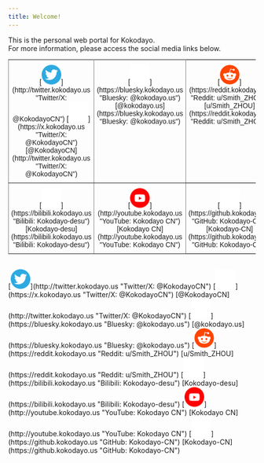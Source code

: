 ```yaml
---
title: Welcome!
---
```

This is the personal web portal for Kokodayo.  
For more information, please access the social media links below.  
<style type="text/css">
.tg  {border-collapse:collapse;border-spacing:0;}
.tg td{border-color:black;border-style:solid;border-width:1px;font-family:Arial, sans-serif;font-size:14px;
  overflow:hidden;padding:10px 5px;word-break:normal;}
.tg th{border-color:black;border-style:solid;border-width:1px;font-family:Arial, sans-serif;font-size:14px;
  font-weight:normal;overflow:hidden;padding:10px 5px;word-break:normal;}
.tg .tg-baqh{text-align:center;vertical-align:top}
.tg .tg-c3ow{border-color:inherit;text-align:center;vertical-align:top}
</style>
<table class="tg"><tbody>
  <tr>
    <td class="tg-c3ow">[<img src="./assets/icons/twitter.svg" width="40px" height="40px">](http://twitter.kokodayo.us "Twitter/X: @KokodayoCN") [<img src="./assets/icons/x.svg" width="40px" height="40px">](https://x.kokodayo.us "Twitter/X: @KokodayoCN") [@KokodayoCN](http://twitter.kokodayo.us "Twitter/X: @KokodayoCN")</td>
    <td class="tg-c3ow">[<img src="./assets/icons/bsky.svg" width="40px" height="40px">](https://bluesky.kokodayo.us "Bluesky: @kokodayo.us") [@kokodayo.us](https://bluesky.kokodayo.us "Bluesky: @kokodayo.us")</td>
    <td class="tg-baqh">[<img src="./assets/icons/reddit.svg" width="40px" height="40px">](https://reddit.kokodayo.us "Reddit: u/Smith_ZHOU") [u/Smith_ZHOU](https://reddit.kokodayo.us "Reddit: u/Smith_ZHOU")</td>
  </tr>
  <tr>
    <td class="tg-c3ow">[<img src="./assets/icons/bilibili.svg" width="40px" height="40px">](https://bilibili.kokodayo.us "Bilibili: Kokodayo-desu") [Kokodayo-desu](https://bilibili.kokodayo.us "Bilibili: Kokodayo-desu")</td>
    <td class="tg-c3ow">[<img src="./assets/icons/youtube.svg" width="40px" height="40px">](http://youtube.kokodayo.us "YouTube: Kokodayo CN") [Kokodayo CN](http://youtube.kokodayo.us "YouTube: Kokodayo CN")</td>
    <td class="tg-baqh">[<img src="./assets/icons/github-mark-white.svg" width="40px" height="40px">](https://github.kokodayo.us "GitHub: Kokodayo-CN") [Kokodayo-CN](https://github.kokodayo.us "GitHub: Kokodayo-CN")</td>
  </tr>
</tbody>
</table>
<br>
[<img src="./assets/icons/twitter.svg" width="40px" height="40px">](http://twitter.kokodayo.us "Twitter/X: @KokodayoCN") [<img src="./assets/icons/x.svg" width="40px" height="40px">](https://x.kokodayo.us "Twitter/X: @KokodayoCN") [@KokodayoCN](http://twitter.kokodayo.us "Twitter/X: @KokodayoCN")  
<style>
p {
    margin-bottom: 5px;
}
</style>
[<img src="./assets/icons/bsky.svg" width="40px" height="40px">](https://bluesky.kokodayo.us "Bluesky: @kokodayo.us") [@kokodayo.us](https://bluesky.kokodayo.us "Bluesky: @kokodayo.us")  
<style>
p {
    margin-bottom: 5px;
}
</style>
[<img src="./assets/icons/reddit.svg" width="40px" height="40px">](https://reddit.kokodayo.us "Reddit: u/Smith_ZHOU") [u/Smith_ZHOU](https://reddit.kokodayo.us "Reddit: u/Smith_ZHOU")  
<style>
p {
    margin-bottom: 5px;
}
</style>
[<img src="./assets/icons/bilibili.svg" width="40px" height="40px">](https://bilibili.kokodayo.us "Bilibili: Kokodayo-desu") [Kokodayo-desu](https://bilibili.kokodayo.us "Bilibili: Kokodayo-desu")  
<style>
p {
    margin-bottom: 5px;
}
</style>
[<img src="./assets/icons/youtube.svg" width="40px" height="40px">](http://youtube.kokodayo.us "YouTube: Kokodayo CN") [Kokodayo CN](http://youtube.kokodayo.us "YouTube: Kokodayo CN")  
<style>
p {
    margin-bottom: 5px;
}
</style>
[<img src="./assets/icons/github-mark-white.svg" width="40px" height="40px">](https://github.kokodayo.us "GitHub: Kokodayo-CN") [Kokodayo-CN](https://github.kokodayo.us "GitHub: Kokodayo-CN")  
<script src="./anti-inspect-element.js"></script>

